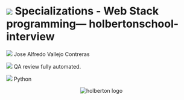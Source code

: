 <h1><img src="https://img.icons8.com/ios-filled/60/000000/machine-learning.png"/> Specializations - Web Stack programming― holbertonschool-interview</h1>

<p><img src="https://img.icons8.com/ios-filled/14/000000/user-male-circle.png"/> Jose Alfredo Vallejo Contreras</p>

<p><img src="https://img.icons8.com/material/19/000000/checkbox--v2.png"/> QA review fully automated.</p>

<p><img src="https://img.icons8.com/material/20/000000/add-tag--v1.png"/> Python </p>

<p align="center"><img src="https://blog.holbertonschool.com/wp-content/uploads/2020/04/unnamed-2.png" alt="holberton logo" </p>